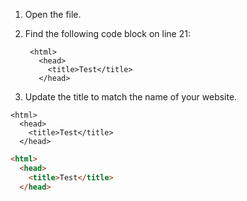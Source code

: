 1. Open the file.
2. Find the following code block on line 21:

        <html>
          <head>
            <title>Test</title>
          </head>

3. Update the title to match the name of your website.

```
<html>
  <head>
    <title>Test</title>
  </head>
```

```html
<html>
  <head>
    <title>Test</title>
  </head>
```
